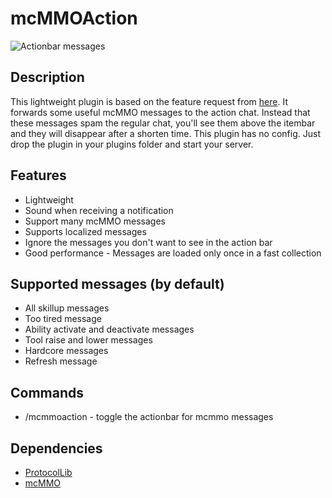 # mcMMOAction

![Actionbar messages](http://i.imgur.com/QYvRTRA.png)

## Description

This lightweight plugin is based on the feature request from [here](https://github.com/mcMMO-Dev/mcMMO/issues/2659).
It forwards some useful mcMMO messages to the action chat. Instead that these messages spam the regular chat,
you'll see them above the itembar and they will disappear after a shorten time. This plugin has no config. Just drop
the plugin in your plugins folder and start your server.

## Features

* Lightweight
* Sound when receiving a notification
* Support many mcMMO messages
* Supports localized messages
* Ignore the messages you don't want to see in the action bar
* Good performance - Messages are loaded only once in a fast collection

## Supported messages (by default)

* All skillup messages
* Too tired message
* Ability activate and deactivate messages
* Tool raise and lower messages
* Hardcore messages
* Refresh message

## Commands

* /mcmmoaction - toggle the actionbar for mcmmo messages

## Dependencies

* [ProtocolLib](http://dev.bukkit.org/bukkit-plugins/protocollib)
* [mcMMO](http://dev.bukkit.org/bukkit-plugins/mcmmo)
